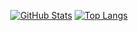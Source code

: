 <div align="center">

  [![GitHub Stats](https://github-readme-stats.vercel.app/api?username=Gabrielygor&show_icons=true&include_all_commits=true&count_private=true&theme=tokyonight)](https://github.com/Gabrielygor)
  [![Top Langs](https://github-readme-stats.vercel.app/api/top-langs/?username=Gabrielygor&layout=compact&langs_count=10&theme=tokyonight)](https://github.com/Gabrielygor)

</div>
